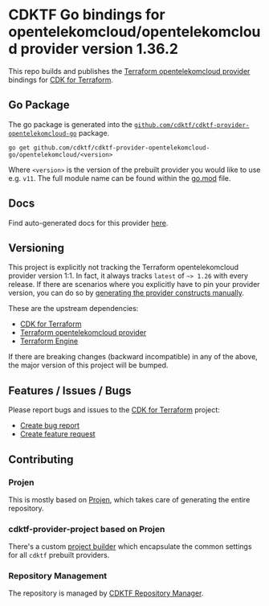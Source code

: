 # CDKTF Go bindings for opentelekomcloud/opentelekomcloud provider version 1.36.2

This repo builds and publishes the [Terraform opentelekomcloud provider](https://registry.terraform.io/providers/opentelekomcloud/opentelekomcloud/1.36.2/docs) bindings for [CDK for Terraform](https://cdk.tf).

## Go Package

The go package is generated into the [`github.com/cdktf/cdktf-provider-opentelekomcloud-go`](https://github.com/cdktf/cdktf-provider-opentelekomcloud-go) package.

`go get github.com/cdktf/cdktf-provider-opentelekomcloud-go/opentelekomcloud/<version>`

Where `<version>` is the version of the prebuilt provider you would like to use e.g. `v11`. The full module name can be found
within the [go.mod](https://github.com/cdktf/cdktf-provider-opentelekomcloud-go/blob/main/opentelekomcloud/go.mod#L1) file.

## Docs

Find auto-generated docs for this provider [here](https://github.com/cdktf/cdktf-provider-opentelekomcloud/blob/main/docs/API.go.md).


## Versioning

This project is explicitly not tracking the Terraform opentelekomcloud provider version 1:1. In fact, it always tracks `latest` of `~> 1.26` with every release. If there are scenarios where you explicitly have to pin your provider version, you can do so by [generating the provider constructs manually](https://cdk.tf/imports).

These are the upstream dependencies:

* [CDK for Terraform](https://cdk.tf)
* [Terraform opentelekomcloud provider](https://registry.terraform.io/providers/opentelekomcloud/opentelekomcloud/1.36.2)
* [Terraform Engine](https://terraform.io)

If there are breaking changes (backward incompatible) in any of the above, the major version of this project will be bumped.

## Features / Issues / Bugs

Please report bugs and issues to the [CDK for Terraform](https://cdk.tf) project:

* [Create bug report](https://cdk.tf/bug)
* [Create feature request](https://cdk.tf/feature)

## Contributing

### Projen

This is mostly based on [Projen](https://github.com/projen/projen), which takes care of generating the entire repository.

### cdktf-provider-project based on Projen

There's a custom [project builder](https://github.com/cdktf/cdktf-provider-project) which encapsulate the common settings for all `cdktf` prebuilt providers.


### Repository Management

The repository is managed by [CDKTF Repository Manager](https://github.com/cdktf/cdktf-repository-manager/).
